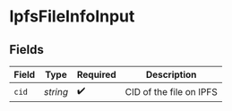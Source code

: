 # IpfsFileInfoInput


## Fields

| Field                   | Type                    | Required                | Description             |
| ----------------------- | ----------------------- | ----------------------- | ----------------------- |
| `cid`                   | *string*                | :heavy_check_mark:      | CID of the file on IPFS |
